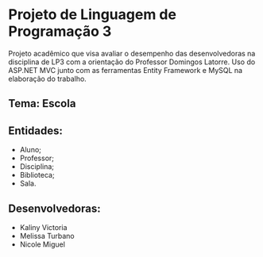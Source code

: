 # Projeto de Linguagem de Programação 3
Projeto acadêmico que visa avaliar o desempenho das desenvolvedoras na disciplina de LP3 com a orientação do Professor Domingos Latorre.
Uso do ASP.NET MVC junto com as ferramentas Entity Framework e MySQL na elaboração do trabalho. 

## Tema: Escola 
## Entidades:
 - Aluno;
 - Professor;
 - Disciplina; 
 - Biblioteca; 
 - Sala.

## Desenvolvedoras:
 - Kaliny Victoria 
 - Melissa Turbano
 - Nicole Miguel
